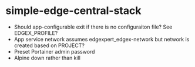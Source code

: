 # simple-edge-central-stack

- Should app-configurable exit if there is no configuraiton file? See EDGEX_PROFILE?
- App service network assumes edgexpert_edgex-network but network is created based on PROJECT?
- Preset Portainer admin password
- Alpine down rather than kill